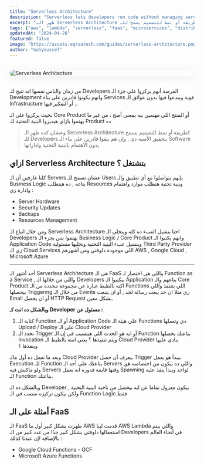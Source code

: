 ```yaml
---
title: "Serverless Architecture"
description: "Serverless lets developers run code without managing servers. This guide explains how functions-as-a-service (like AWS Lambda) work, when to use them, and how they simplify scaling and reduce operational overhead."
excerpt: "ظهر الـ Serverless Architecture كطريقة أو نمط للتصميم يسمح للـ Developers بتحقيق الأمنية دي , وإن هم يبقوا قادرين على بناء الـ Software بدون الاهتمام بالبنية التحتية واداراتها."
tags: ["aws", "lambda", "serverless", "faas", "microservices", "distributed-systems", "system-design", "backend"]
updatedAt: "2024-04-28"
featured: false
image: "https://assets.eqraatech.com/guides/serverless-architecture.png"
author: "mahyoussef"
---
```


<img src="https://assets.eqraatech.com/guides/serverless-architecture.png" alt="Serverless Architecture" ondragstart="return false;" oncontextmenu="return false;" style="display: block; margin: 2rem auto; border-radius: 1rem; box-shadow: 0 4px 24px 0 rgba(0,0,0,0.08);" />

من زمان والناس نفسها انه تتيح للـ Developers الفرصة أنهم يركزوا على جزء الـ Development وانهم يكونوا قادرين على بناء Services قوية ويبدعوا فيها بدون عوائق الـ Infrastructure أو التفكير فيها ..

بحيث يركزوا على الـ Core Product أو المنتج اللي مهتمين بيه بمعنى أصح ، من غير ما يهتموا بازاي هيديروا البنية التحتية للـ Product ده

> وعشان كده ظهر الـ Serverless Architecture كطريقة أو نمط للتصميم يسمح للـ Developers بتحقيق الأمنية دي , وإن هم يبقوا قادرين على بناء الـ Software بدون الاهتمام بالبنية التحتية واداراتها

## ازاي Serverless Architecture بتشتغل ؟

كلنا عارفين أن الـ Servers عشان تسمح للـ Users بإنهم يتواصلوا مع أي تطبيق والـ Business Logic بتاعه , ده هيتطلب Resources وبنية تحتية هتطلب موارد واهتمام وادارة زي :

- Server Hardware
- Security Updates
- Backups
- Resources Management

ومن خلال اتباع الـ Serverless Architecture احنا بنشيل العبء ده كله وبنخلي الـ Developers يهتموا بس بجزء الـ Business Logic / Core Product وانهم يكتبوا الـ Application Code وبنشيل عبء البنية التحتية ونخليها مسئولية Third Party Provider زي الـ Cloud Services اللي موجودة دلوقتي ومن أشهرهم AWS , Google Cloud , Microsoft Azure

---

أحد أشهر الـ Serverless Architecture هي الـ FaaS واللي هي اختصار لـ Function as a Service , واللي من خلالها الـ Developers بيكتبوا الـ Application بتاعهم والـ Core Product اكنه بالظبط عبارة عن مجموعة محددة من الـ Functions اللي بتتنفذ واللي بيحصلها Triggering من خلال الـ Events زي مثلا ان حد يبعت رسالة لحد , أو ان يتبعت Email أو ان يحصل HTTP Request بشكل معين.

**وبالشكل ده انت كـ Developer مسئول عن :**

1. كتابة الـ Function أو الـ Application Code على هيئة الـ Functions دي وتعملها Upload / Deploy على الـ Cloud Provider
2. تحدد الـ Trigger أو ايه هو الحدث اللي هيتسبب في إن الـ Function بتاعتك يحصلها Invocation ويتم تنفيذها ؟ يعني امتة بالظبط الـ Cloud Provider ينادي عليها وينفذها ؟

وبعد ما تعمل ده أول مالـ Cloud Provider بيعرف أن حصل Trigger بيبدأ هو يعمل Execution للـ Function بتاعتك على أحد الـ Servers واللي ده بيكون من اختصاصه هو, ولو ماكنش فيه Servers وقتها قايمة فدوره انه يعمل Spawning لواحد ويبدأ ينفذ عليه الـ Function بتاعتك.

وبالشكل ده الـ Developer بيكون معزول تماما عن ايه بيحصل من ناحية البنية التحتية , ولكن بيكون تركيزه منصب في الـ Function Logic فقط

## أمثلة على الـ FaaS

الـ FaaS ظهرت بشكل كبير أول ما AWS قدمت لينا AWS Lambda واللي بيتم استعمالها دلوقتي بشكل كبير جدًا من عدد كبير من الـ Developers في أنحاء العالم بالإضافة لإن عندنا كذلك :

- Google Cloud Functions - GCF
- Microsoft Azure Functions